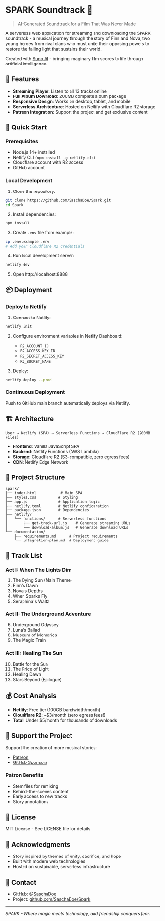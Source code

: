 # SPARK Soundtrack 🎵

> AI-Generated Soundtrack for a Film That Was Never Made

A serverless web application for streaming and downloading the SPARK soundtrack - a musical journey through the story of Finn and Nova, two young heroes from rival clans who must unite their opposing powers to restore the failing light that sustains their world.

Created with [Suno AI](https://suno.com) - bringing imaginary film scores to life through artificial intelligence.

## 🌟 Features

- **Streaming Player**: Listen to all 13 tracks online
- **Full Album Download**: 200MB complete album package
- **Responsive Design**: Works on desktop, tablet, and mobile
- **Serverless Architecture**: Hosted on Netlify with Cloudflare R2 storage
- **Patreon Integration**: Support the project and get exclusive content

## 🚀 Quick Start

### Prerequisites
- Node.js 14+ installed
- Netlify CLI (`npm install -g netlify-cli`)
- Cloudflare account with R2 access
- GitHub account

### Local Development

1. Clone the repository:
```bash
git clone https://github.com/SaschaDoe/Spark.git
cd Spark
```

2. Install dependencies:
```bash
npm install
```

3. Create `.env` file from example:
```bash
cp .env.example .env
# Add your Cloudflare R2 credentials
```

4. Run local development server:
```bash
netlify dev
```

5. Open http://localhost:8888

## 📦 Deployment

### Deploy to Netlify

1. Connect to Netlify:
```bash
netlify init
```

2. Configure environment variables in Netlify Dashboard:
   - `R2_ACCOUNT_ID`
   - `R2_ACCESS_KEY_ID`
   - `R2_SECRET_ACCESS_KEY`
   - `R2_BUCKET_NAME`

3. Deploy:
```bash
netlify deploy --prod
```

### Continuous Deployment

Push to GitHub main branch automatically deploys via Netlify.

## 🏗️ Architecture

```
User → Netlify (SPA) → Serverless Functions → Cloudflare R2 (200MB Files)
```

- **Frontend**: Vanilla JavaScript SPA
- **Backend**: Netlify Functions (AWS Lambda)
- **Storage**: Cloudflare R2 (S3-compatible, zero egress fees)
- **CDN**: Netlify Edge Network

## 📁 Project Structure

```
spark/
├── index.html           # Main SPA
├── styles.css          # Styling
├── app.js              # Application logic
├── netlify.toml        # Netlify configuration
├── package.json        # Dependencies
├── netlify/
│   └── functions/      # Serverless functions
│       ├── get-track-url.js    # Generate streaming URLs
│       └── download-album.js   # Generate download URLs
└── documentation/
    ├── requirements.md      # Project requirements
    └── integration-plan.md  # Deployment guide
```

## 🎼 Track List

### Act I: When The Lights Dim
1. The Dying Sun (Main Theme)
2. Finn's Dawn  
3. Nova's Depths
4. When Sparks Fly
5. Seraphina's Waltz

### Act II: The Underground Adventure
6. Underground Odyssey
7. Luna's Ballad
8. Museum of Memories
9. The Magic Train

### Act III: Healing The Sun
10. Battle for the Sun
11. The Price of Light
12. Healing Dawn
13. Stars Beyond (Epilogue)

## 💰 Cost Analysis

- **Netlify**: Free tier (100GB bandwidth/month)
- **Cloudflare R2**: ~$3/month (zero egress fees!)
- **Total**: Under $5/month for thousands of downloads

## 🤝 Support the Project

Support the creation of more musical stories:
- [Patreon](https://patreon.com/sparksoundtrack)
- [GitHub Sponsors](https://github.com/sponsors/SaschaDoe)

### Patron Benefits
- Stem files for remixing
- Behind-the-scenes content
- Early access to new tracks
- Story annotations

## 📝 License

MIT License - See LICENSE file for details

## 🙏 Acknowledgments

- Story inspired by themes of unity, sacrifice, and hope
- Built with modern web technologies
- Hosted on sustainable, serverless infrastructure

## 📧 Contact

- GitHub: [@SaschaDoe](https://github.com/SaschaDoe)
- Project: [github.com/SaschaDoe/Spark](https://github.com/SaschaDoe/Spark)

---

*SPARK - Where magic meets technology, and friendship conquers fear.*